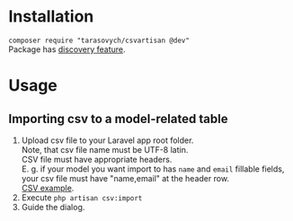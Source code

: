 # Installation

`composer require "tarasovych/csvartisan @dev"`  
Package has [discovery feature](https://laravel.com/docs/5.5/packages#package-discovery).

# Usage

## Importing csv to a model-related table

1. Upload csv file to your Laravel app root folder.  
Note, that csv file name must be UTF-8 latin.  
CSV file must have appropriate headers.  
E. g. if your model you want import to has `name` and `email` fillable fields, your csv file must have "name,email" at the header row.  
[CSV example](sample.csv).
2. Execute `php artisan csv:import`
3. Guide the dialog.
